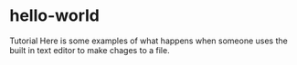 # hello-world
Tutorial
Here is some examples of what happens when someone uses the built in text editor to make chages to a file.
